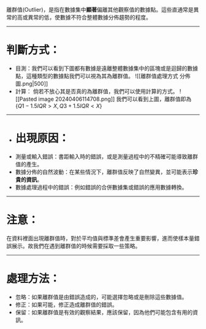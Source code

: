 離群值(Outlier)，是指在數據集中**顯著**偏離其他觀察值的數據點。這些直通常是異常的高或異常的低，使數據不符合整體數據分佈趨勢的程度。
- - -
# 判斷方式：
- 目測：我們可以看到下圖都有數據是遠離整體數據集中的區塊或是迴歸的數據點，這種類型的數據點我們可以視為其為離群值。
![[離群值處理方式 分佈圖.png|500]]
- 計算：
倘若不放心其是否真的為離群值，我們可以使用計算的方式。
![[Pasted image 20240406114708.png]]
我們可以看到上圖，離群值即為$\{Q1-1.5IQR>X,Q3+1.5IQR<X\}$
- - -
- # 出現原因：
- 測量或輸入錯誤：書距輸入時的錯誤，或是測量過程中的不精確可能導致離群值的產生。
- 數據分佈的自然波動：在某些情況下，離群值反映了自然變異，並可能表示**珍貴的資訊**。
- 數據處理過程中的錯誤：例如錯誤的合併數據集或錯誤的應用數據轉換。
- - -
# 注意：
在資料裡面出現離群值時，對於平均值與標準差會產生重要影響，進而使樣本量錯誤展示。故我們在遇到離群值的時候需要採取一些策略。
- - -
# 處理方法：
- 忽略：如果離群值是由錯誤造成的，可能選擇忽略或是刪除這些數據值。
- 修正：如果可能，修正造成離群值的錯誤。
- 保留：如果離群值是有效的觀察結果，應該保留，因為他們可能包含有用的資訊。